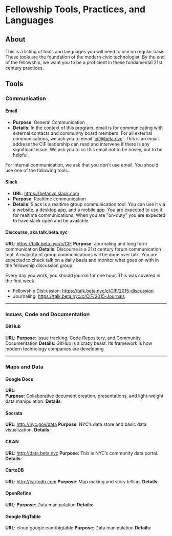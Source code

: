 # Fellowship Tools, Practices, and Languages 

## About
This is a listing of tools and languages you will need to use on regular basis. These tools are the foundation of the modern civic technologist. By the end of the fellowship, we want you to be a proficient in these fundamental 21st century practices.

## Tools

### Communication 

#### Email
 * **Purpose**: General Communication 
 * **Details**: In the context of this program, email is for  communicating with external contacts and community board members. For all external communications, we ask you to email 'cif@beta.nyc'. This is an email address the CIF leadership can read and intervene if there is any significant issue. We ask you to cc this email not to be nosey, but to be helpful.

For internal communication, we ask that you don't use email. You should use one of the following tools.


#### Slack

 * **URL**:  https://betanyc.slack.com
 * **Purpose**: Realtime communication 
 * **Details**: Slack is a realtime group communication tool. You can use it via a website, a desktop app, and a mobile app. You are expected to use it for realtime communications. When you are "on-duty" you are expected to have slack open and be available. 


#### Discourse, aka talk.beta.nyc
**URL**:  https://talk.beta.nyc/c/CIF
**Purpose**: Journaling and long form communication 
**Details**: 
Discourse is a 21st century forum communication tool. A majority of group communications will be done over talk. You are expected to check talk on a daily basis and monitor what goes on with in the fellowship discussion group. 

Every day you work, you should journal for one hour. This was covered in the first week.

 * Fellowship Discussion: https://talk.beta.nyc/c/CIF/2015-discussion
 * Journaling: https://talk.beta.nyc/c/CIF/2015-Journals

 - - - -

### Issues, Code and Documentation 

#### GitHub
**URL**: 
**Purpose**: Issue tracking, Code Repository, and Community Documentation
**Details**: GitHub is a crazy beast. Its framework is how modern technology companies are developing 

 - - - -

### Maps and Data

#### Google Docs
**URL**:  
**Purpose**: Collaborative document creation, presentations, and light-weight data manipulation.
**Details**:

#### Socrata
**URL**: http://nyc.gov/data
**Purpose**: NYC’s data store and basic data visualization.
**Details**:

#### CKAN
**URL**: http://data.beta.nyc 
**Purpose**: This is NYC’s community data portal. 
**Details**:

#### CartoDB
**URL**: http://cartodb.com 
**Purpose**: Map making and story telling.
**Details**:

#### OpenRefine
**URL**:
**Purpose**: Data manipulation 
**Details**:

#### Google BigTable
**URL**:  cloud.google.com/bigtable‎
**Purpose**: Data manipulation 
**Details**:
